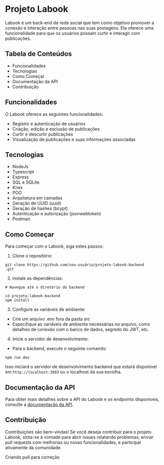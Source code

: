 # Projeto Labook

Labook é um back-end de rede social que tem como objetivo promover a conexão e interação entre pessoas nas suas postagens. Ela oferece uma funcionalidade para que os usuários possam curtir e interagir com publicações.

## Tabela de Conteúdos

* Funcionalidades  
* Tecnologias  
* Como Começar  
* Documentação da API 
* Contribuição 

## Funcionalidades  

O Labook oferece as seguintes funcionalidades:  

* Registro e autenticação de usuários  
* Criação, edição e exclusão de publicações  
* Curtir e descurtir publicações  
* Visualização de publicações e suas informações associadas  

## Tecnologias

* NodeJs  
* Typescript  
* Express  
* SQL e SQLite  
* Knex  
* POO  
* Arquitetura em camadas  
* Geração de UUID (uuid)   
* Geração de hashes (bcypt)  
* Autenticação e autorização (jsonwebtoken)  
* Postman 

## Como Começar  

Para começar com o Labook, siga estes passos:  

1. Clone o repositório:  

```
git clone https://github.com/seu-usuário/projeto-labook-backend
.git
```
2. instale as dependências:  

```
# Navegue até o diretório do backend

cd projeto-labook-backend
npm install
```
3. Configure as variáveis de ambiente:  

* Crie um arquivo .env fora da pasta src  
* Especifique as variáveis de ambiente necessárias no arquivo, como detalhes de conexão com o banco de dados, segredo do JWT, etc.  

4. Inicie o servidor de desenvolvimento:  

* Para o backend, execute o seguinte comando:

```
npm run dev
```
Isso iniciará o servidor de desenvolvimento backend que estará disponivel em `http://localhost:3003` ou o localhost da sua escolha.

## Documentação da API  

Para obter mais detalhes sobre a API do Labook e os endpoints disponíveis, consulte a [documentação da API](https://documenter.getpostman.com/view/24823033/2s93mBvJXV).  

## Contribuição  

Contribuições são bem-vindas! Se você deseja contribuir para o projeto Labook, sinta-se à vontade para abrir issues relatando problemas, enviar pull requests com melhorias ou novas funcionalidades, e participar ativamente da comunidade.

Criando pull para correção
